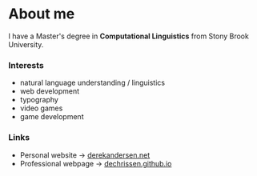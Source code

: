 # About me

I have a Master's degree in **Computational Linguistics** from Stony Brook University.

### Interests
- natural language understanding / linguistics
- web development
- typography
- video games
- game development

### Links

- Personal website → [derekandersen.net](https://derekandersen.net/)  
- Professional webpage → [dechrissen.github.io](https://dechrissen.github.io/)
